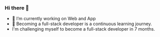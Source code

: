 ### Hi there 👋

- 🔭 I’m currently working on Web and App 
- 🌱 Becoming a full-stack developer is a continuous learning journey. 
-    I'm challenging myself to become a full-stack developer in 7 months.


